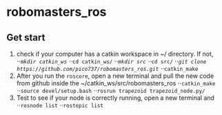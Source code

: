 # robomasters_ros

## Get start
1. check if your computer has a catkin workspace in ~/ directory. If not, 
⋅⋅*`mkdir catkin_ws`
⋅⋅*`cd catkin_ws/`
⋅⋅*`mkdir src`
⋅⋅*`cd src/`
⋅⋅*`git clone https://github.com/pico737/robomasters_ros.git`
⋅⋅*`catkin_make` 
2. After you run the `roscore`, open a new terminal and pull the new code from github inside the ~/catkin_ws/src/robomasters_ros 
⋅⋅`catkin_make`
⋅⋅`source devel/setup.bash`
⋅⋅`rosrun trapezoid trapezoid_node.py/`
3. Test to see if your node is correctly running, open a new terminal and 
⋅⋅`rosnode list`
⋅⋅`rostopic list`
